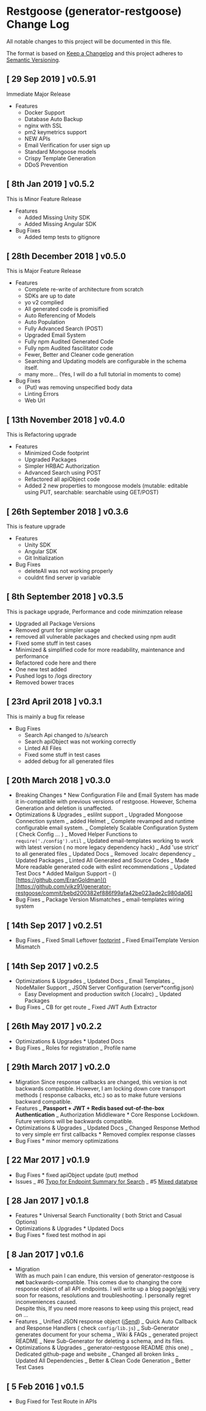 # Restgoose (generator-restgoose) Change Log

All notable changes to this project will be documented in this file.

The format is based on [Keep a Changelog](http://keepachangelog.com/) and this project adheres to [Semantic Versioning](http://semver.org/).


## [ 29 Sep 2019 ] v0.5.91

Immediate Major Release
- Features
  - Docker Support
  - Database Auto Backup
  - nginx with SSL
  - pm2 keymetrics support
  - NEW APIs
  - Email Verification for user sign up
  - Standard Mongoose models 
  - Crispy Template Generation
  - DDoS Prevention



## [ 8th Jan 2019 ] v0.5.2

This is Minor Feature Release

-   Features
    -   Added Missing Unity SDK
    -   Added Missing Angular SDK
-   Bug Fixes
    -   Added temp tests to gitignore

## [ 28th December 2018 ] v0.5.0

This is Major Feature Release

-   Features
    -   Complete re-write of architecture from scratch
    -   SDKs are up to date
    -   yo v2 complied
    -   All generated code is promisified
    -   Auto Referencing of Models
    -   Auto Population
    -   Fully Advanced Search (POST)
    -   Upgraded Email System
    -   Fully npm Audited Generated Code
    -   Fully npm Audited fascilitator code
    -   Fewer, Better and Cleaner code generation
    -   Searching and Updating models are configurable in the schema itself.
    -   many more... (Yes, I will do a full tutorial in moments to come)
-   Bug Fixes
    -   (Put) was removing unspecified body data
    -   Linting Errors
    -   Web Url

## [ 13th November 2018 ] v0.4.0

This is Refactoring upgrade

-   Features
    -   Minimized Code footprint
    -   Upgraded Packages
    -   Simpler HRBAC Authorization
    -   Advanced Search using POST
    -   Refactored all apiObject code
    -   Added 2 new properties to mongoose models (mutable: editable using PUT, searchable: searchable using GET/POST)

## [ 26th September 2018 ] v0.3.6

This is feature upgrade

-   Features
    -   Unity SDK
    -   Angular SDK
    -   Git Initialization
-   Bug Fixes
    -   deleteAll was not working properly
    -   couldnt find server ip variable

## [ 8th September 2018 ] v0.3.5

This is package upgrade, Performance and code minimzation release

-   Upgraded all Package Versions
-   Removed grunt for simpler usage
-   removed all vulnerable packages and checked using npm audit
-   Fixed some stuff in test cases
-   Minimized & simplified code for more readability, maintenance and performance
-   Refactored code here and there
-   One new test added
-   Pushed logs to /logs directory
-   Removed bower traces

## [ 23rd April 2018 ] v0.3.1

This is mainly a bug fix release

-   Bug Fixes
    -   Search Api changed to /<model>s/search
    -   Search apiObject was not working correctly
    -   Linted All Files
    -   Fixed some stuff in test cases
    -   added debug for all generated files

## [ 20th March 2018 ] v0.3.0

-   Breaking Changes \* New Configuration File and Email System has made it in-compatible with previous versions of restgoose. However, Schema Generation and deletion is unaffected.
-   Optimizations & Upgrades
    _ eslilnt support
    _ Upgraded Mongoose Connection system
    _ added Helmet
    _ Complete revamped and runtime configurable email system.
    _ Completely Scalable Configuration System ( Check Config ... )
    _ Moved Helper Functions to `require('./config').util`
    _ Updated email-templates working to work with latest version ( no more legacy dependency hack)
    _ Add 'use strict' to all generated files
    _ Updated Docs
    _ Removed .localrc dependency
    _ Updated Packages
    _ Linted All Generated and Source Codes
    _ Made More readable generated code with eslint recommendations
    _ Updated Test Docs \* Added Mailgun Support - ()[https://github.com/EranGoldman]()[https://github.com/vikz91/generator-restgoose/commit/bebd200382ef886f99afa42be023ade2c980da06]
-   Bug Fixes
    _ Package Version Mismatches
    _ email-templates wiring system

## [ 14th Sep 2017 ] v0.2.51

-   Bug Fixes
    _ Fixed Small Leftover [footprint](https://github.com/vikz91/generator-restgoose/issues/8)
    _ Fixed EmailTemplate Version Mismatch

## [ 14th Sep 2017 ] v0.2.5

-   Optimizations & Upgrades
    _ Updated Docs
    _ Email Templates
    _ NodeMailer Support
    _ JSON Server Configuration (server\*config.json)
    -   Easy Development and production switch (.localrc)
        \_ Updated Packages
-   Bug Fixes
    _ CB for get route
    _ Fixed JWT Auth Extractor

## [ 26th May 2017 ] v0.2.2

-   Optimizations & Upgrades \* Updated Docs
-   Bug Fixes
    _ Roles for registration
    _ Profile name

## [ 29th March 2017 ] v0.2.0

-   Migration
    Since response callbacks are changed, this version is not backwards compatible. However, I am locking down core transport methods ( response calbacks, etc.) so as to make future versions backward compatible.
-   Features
    _ **Passport + JWT + Redis based out-of-the-box Authentication**
    _ Authorization Middleware \* Core Response Lockdown. Future versions will be backwards compatible.
-   Optimizations & Upgrades
    _ Updated Docs
    _ Changed Response Method to very simple err first callbacks \* Removed complex response classes
-   Bug Fixes \* minor memory optimizations

## [ 22 Mar 2017 ] v0.1.9

-   Bug Fixes \* fixed apiObject update (put) method
-   Issues
    _ #6 [Typo for Endpoint Summary for Search](https://github.com/vikz91/generator-restgoose/issues/6)
    _ #5 [Mixed datatype](https://github.com/vikz91/generator-restgoose/issues/5)

## [ 28 Jan 2017 ] v0.1.8

-   Features \* Universal Search Functionality ( both Strict and Casual Options)
-   Optimizations & Upgrades \* Updated Docs
-   Bug Fixes \* fixed test mothod in api

## [ 8 Jan 2017 ] v0.1.6

-   Migration  
    With as much pain I can endure, this version of generator-restgoose is **not** backwards-compatible. This comes due to changing the core response object of all API endpoints. I will write up a blog page/[wiki](https://github.com/vikz91/generator-restgoose/wiki/Migrations) very soon for reasons, resolutions and troubleshooting. I personally regret inconveniences caused.  
    Despite this, If you need more reasons to keep using this project, read on ...
-   Features
    _ Unified JSON response object \([jSend](https://labs.omniti.com/labs/jsend)\)
    _ Quick Auto Callback and Response Handlers ( check `config/lib.js`)
    _ Sub-Generator generates document for your schema
    _ Wiki & FAQs
    _ generated project README
    _ New Sub-Generator for deleting a schema, and its files.
-   Optimizations & Upgrades
    _ generator-restgoose README (this one)
    _ Dedicated github-page and website
    _ Changed all broken links
    _ Updated All Dependencies
    _ Better & Clean Code Generation
    _ Better Test Cases

## [ 5 Feb 2016 ] v0.1.5

-   Bug Fixed for Test Route in APIs
